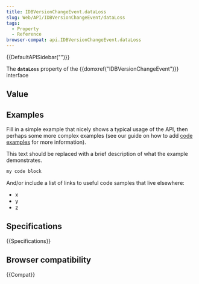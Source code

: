 ```yaml
---
title: IDBVersionChangeEvent.dataLoss
slug: Web/API/IDBVersionChangeEvent/dataLoss
tags:
  - Property
  - Reference
browser-compat: api.IDBVersionChangeEvent.dataLoss
---
```

{{DefaultAPISidebar("")}}

The **`dataLoss`** property of the {{domxref("IDBVersionChangeEvent")}} interface 

## Value



## Examples

Fill in a simple example that nicely shows a typical usage of the API, then perhaps some more complex examples (see our guide on how to add [code examples](/en-US/docs/MDN/Contribute/Structures/Code_examples) for more information).

This text should be replaced with a brief description of what the example demonstrates.

```js
my code block
```

And/or include a list of links to useful code samples that live elsewhere:

*   x
*   y
*   z

## Specifications

{{Specifications}}

## Browser compatibility

{{Compat}}


